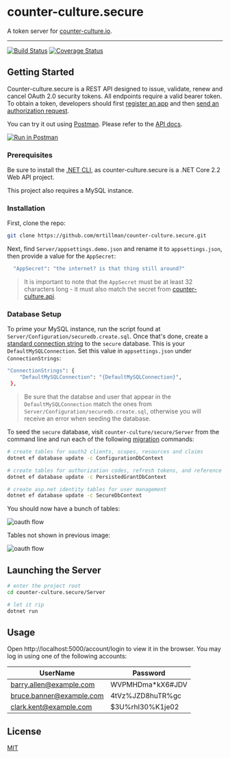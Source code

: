 # counter-culture.secure

A token server for [counter-culture.io](https://counter-culture.io).

---

[![Build Status](https://travis-ci.com/mrtillman/counter-culture.secure.svg?branch=master)](https://travis-ci.com/mrtillman/counter-culture.secure)
[![Coverage Status](https://coveralls.io/repos/github/mrtillman/counter-culture.secure/badge.svg?branch=master)](https://coveralls.io/github/mrtillman/counter-culture.secure?branch=master)

## Getting Started

Counter-culture.secure is a REST API designed to issue, validate, renew and cancel OAuth 2.0 security tokens. All endpoints require a valid bearer token. To obtain a token, developers should first [register an app](https://geeks.counter-culture.io/register) and then [send an authorization request](https://github.com/mrtillman/counter-culture.docs/blob/master/secure/authorization-request.md).
 
You can try it out using [Postman](https://learning.getpostman.com/). Please refer to the [API docs](https://documenter.getpostman.com/view/1403721/S1a7X6L7).

[![Run in Postman](https://run.pstmn.io/button.svg)](https://app.getpostman.com/run-collection/0323d87983b842a1c15f)

### Prerequisites 

Be sure to install the [.NET CLI](https://docs.microsoft.com/en-us/dotnet/core/tools/?tabs=netcore2x), as counter-culture.secure is a .NET Core 2.2 Web API project.

This project also requires a MySQL instance.

### Installation

First, clone the repo:

```sh
git clone https://github.com/mrtillman/counter-culture.secure.git
```

Next, find `Server/appsettings.demo.json` and rename it to `appsettings.json`, then provide a value for the `AppSecret`:

```sh
  "AppSecret": "the internet? is that thing still around?"
```

> It is important to note that the `AppSecret` must be at least 32 characters long - it must also match the secret from [counter-culture.api](https://github.com/mrtillman/counter-culture.api).

### Database Setup

To prime your MySQL instance, run the script found at `Server/Configuration/securedb.create.sql`. Once that's done, create a [standard connection string](https://www.connectionstrings.com/mysql-connector-net-mysqlconnection/standard/) to the `secure` database. This is your `DefaultMySQLConnection`. Set this value in `appsettings.json` under `ConnectionStrings`:

```sh
"ConnectionStrings": {
    "DefaultMySQLConnection": "{DefaultMySQLConnection}",
 },
```

> Be sure that the databse and user that appear in the `DefaultMySQLConnection` match the ones from `Server/Configuration/securedb.create.sql`, otherwise you will receive an error when seeding the database.

To seed the `secure` database, visit `counter-culture/secure/Server` from the command line and run each of the following [migration](https://docs.microsoft.com/en-us/ef/core/managing-schemas/migrations/) commands:

```sh
# create tables for oauth2 clients, scopes, resources and claims
dotnet ef database update -c ConfigurationDbContext

# create tables for authorization codes, refresh tokens, and reference tokens
dotnet ef database update -c PersistedGrantDbContext

# create asp.net identity tables for user management
dotnet ef database update -c SecureDbContext
```

You should now have a bunch of tables:

![oauth flow](https://github.com/mrtillman/counter-culture.secure/blob/dev/assets/secure.tables.1.png)

Tables not shown in previous image:

![oauth flow](https://github.com/mrtillman/counter-culture.secure/blob/dev/assets/secure.tables.2.png)

## Launching the Server

```sh
# enter the project root
cd counter-culture.secure/Server

# let it rip
dotnet run
```

## Usage

Open http://localhost:5000/account/login to view it in the browser. You may log in using one of the following accounts:

|UserName|Password|
|---|---|
|barry.allen@example.com|WVPMHDma*kX6#JDV|
|bruce.banner@example.com|4tVz%JZD8huTR%gc|
|clark.kent@example.com|$3U%rhI30%K1je02|

## License
[MIT](https://github.com/mrtillman/counter-culture.secure/blob/master/LICENSE.md)